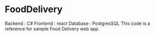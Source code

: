 # FoodDelivery 
Backend : C#
Frontend : react
Database : PostgresSQL
This code is a reference for sample Food Delivery web app.
